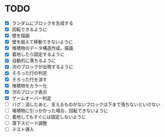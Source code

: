 # TODO

- [x] ランダムにブロックを生成する
- [x] 回転できるように
- [x] 壁を描画
- [x] 壁を超えて移動できないように
- [x] 堆積物のデータ構造作成。描画
- [x] 着地したら固定するように
- [x] 自動的に落ちるように
- [x] 次のブロックが出現するように
- [x] そろった行の判定
- [x] そろった行を消す
- [x] 堆積物をカラー化
- [x] 次のブロック表示
- [x] ゲームオーバー判定
- [ ] バグ：消したあと、支えるものがないブロックは下まで落ちないといけない
- [ ] 堆積物に引っかかった場合、回転できないように
- [ ] 着地してもすぐには固定しないように
- [ ] 落下スピード調整
- [ ] テスト導入